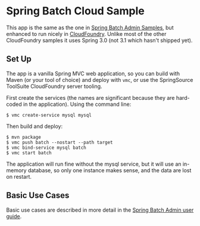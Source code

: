 # Spring Batch Cloud Sample

This app is the same as the one in [Spring Batch Admin
Samples](http://github.com/SpringSource/spring-batch-admin), but
enhanced to run nicely in [CloudFoundry](http://cloudfoundry.com).
Unlike most of the other CloudFoundry samples it uses Spring 3.0 (not
3.1 which hasn't shipped yet).

## Set Up

The app is a vanilla Spring MVC web application, so you can build with
Maven (or your tool of choice) and deploy with `vmc`, or use the
SpringSource ToolSuite CloudFoundry server tooling.

First create the services (the names are significant because they are
hard-coded in the application).  Using the command line:

    $ vmc create-service mysql mysql

Then build and deploy:

    $ mvn package
    $ vmc push batch --nostart --path target
    $ vmc bind-service mysql batch
    $ vmc start batch
    
The application will run fine without the mysql service, but it will
use an in-memory database, so only one instance makes sense, and the
data are lost on restart.

## Basic Use Cases

Basic use cases are described in more detail in the [Spring Batch Admin user guide](http://static.springframework.org/spring-batch-admin/reference).
